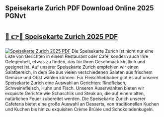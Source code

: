 ## Speisekarte Zurich PDF Download Online 2025 PGNvt

# <h2><a href="http://gc8n2m.nevu.top/?p=Speisekarte+Zurich">🔗 👉🔴 Speisekarte Zurich 2025 PDF</a></h2>

[![Speisekarte Zurich 2025 PDF](https://i.imgur.com/dBaPXMq.png)](http://gc8n2m.nevu.top/?p=Speisekarte+Zurich)
Die Speisekarte Zurich ist nicht nur eine Liste von Gerichten in einem Restaurant oder Café, sondern auch Ihre Gelegenheit, etwas zu finden, das für Ihren Geschmack köstlich und geeignet ist. Auf unserer Speisekarte Zurich empfehlen wir einen Salatbereich, in dem Sie aus vielen verschiedenen Salaten aus frischem Gemüse und Obst wählen können. Für Fleischliebhaber gibt es auf unserer Speisekarte Zurich eine Auswahl an Gerichten: Rindfleisch, Schweinefleisch, Huhn und Fisch. Unseren Auserwählten bieten wir exquisite Gerichte wie Schaschlik und Steak an, die auf einem alten, natürlichen Feuer zubereitet werden. Die Speisekarte Zurich unserer Cafeteria bietet eine große Auswahl an Desserts, von traditionellen Kuchen und Kuchen bis hin zu exquisiten Crème Brûlée und Schokoladenkugeln.
